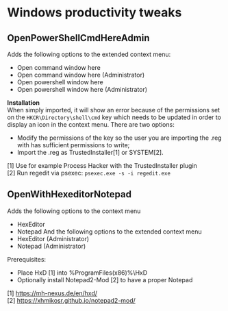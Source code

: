 # Windows productivity tweaks
## OpenPowerShellCmdHereAdmin
Adds the following options to the extended context menu:
* Open command window here
* Open command window here (Administrator)
* Open powershell window here
* Open powershell window here (Administrator)

**Installation**  
When simply imported, it will show an error because of the permissions set on the ```HKCR\Directory\shell\cmd``` key which needs to be updated in order to display an icon in the context menu.
There are two options:
* Modify the permissions of the key so the user you are importing the .reg with has sufficient permissions to write;
* Import the .reg as TrustedInstaller[1] or SYSTEM[2].


[1] Use for example Process Hacker with the TrustedInstaller plugin  
[2] Run regedit via psexec: ```psexec.exe -s -i regedit.exe```


## OpenWithHexeditorNotepad
Adds the following options to the context menu
* HexEditor
* Notepad
And the following options to the extended context menu
* HexEditor (Administrator)
* Notepad (Administrator)

Prerequisites:
* Place HxD [1] into %ProgramFiles(x86)%\HxD
* Optionally install Notepad2-Mod [2] to have a proper Notepad


[1] https://mh-nexus.de/en/hxd/  
[2] https://xhmikosr.github.io/notepad2-mod/

